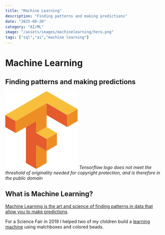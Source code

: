 ```yaml
---
title: "Machine Learning"
description: "Finding patterns and making predictions"
date: "2025-09-20"
category: "AI/ML"
image: "/assets/images/machinelearning/hero.png"
tags: ["sql","ai","machine learning"]
---
```


# Machine Learning

## Finding patterns and making predictions

![](/assets/images/machinelearning/tensorflow-logo.svg)
*Tensorflow logo does not meet the threshold of originality needed for copyright protection, and is therefore in the public domain*


## What is Machine Learning?

[Machine Learning is the art and science of finding patterns in data that allow you to make predictions](https://www.youtube.com/watch?v=BjTNJSQLIeA). 

For a Science Fair in 2019 I helped two of my children build a [learning machine](https://www.instructables.com/Matchbox-Mini-Chess-Learning-Machine/?fbclid=IwAR0g2mf_HQBxdJJIuQaeSfAbF3Hui4QoTPBuI18YoYVlKFIr4Bv8OX0diTw) using matchboxes and colored beads.
